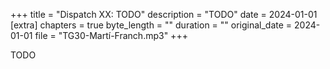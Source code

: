 +++
title = "Dispatch XX: TODO"
description = "TODO"
date = 2024-01-01
[extra]
chapters = true
byte_length = ""
duration = ""
original_date = 2024-01-01
file = "TG30-Martí-Franch.mp3"
+++

TODO